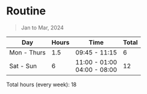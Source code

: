 # Routine 
> Jan to Mar, 2024

| Day | Hours | Time| Total |
|-----|-------|-----|-------|
| Mon - Thurs | 1.5 | 09:45 - 11:15 | 6 |
| Sat - Sun | 6 | 11:00 - 01:00 <br> 04:00 - 08:00| 12 |

Total hours (every week): 18 
